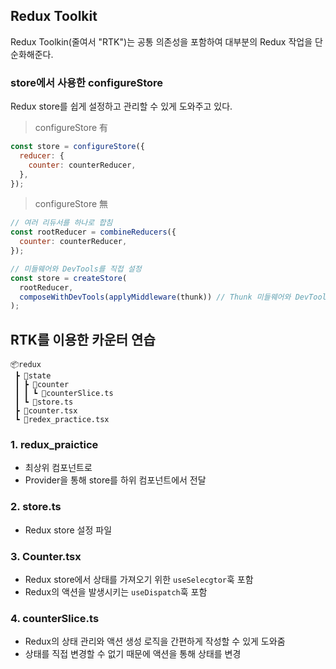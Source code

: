 
## Redux Toolkit
Redux Toolkin(줄여서 "RTK")는 공통 의존성을 포함하여 대부분의 Redux 작업을 단순화해준다.

### store에서 사용한 configureStore
Redux store를 쉽게 설정하고 관리할 수 있게 도와주고 있다.
> configureStore 有
```javascript
const store = configureStore({
  reducer: {
    counter: counterReducer,
  },
});
```

> configureStore 無
```javascript
// 여러 리듀서를 하나로 합침
const rootReducer = combineReducers({
  counter: counterReducer,
});

// 미들웨어와 DevTools를 직접 설정
const store = createStore(
  rootReducer,
  composeWithDevTools(applyMiddleware(thunk)) // Thunk 미들웨어와 DevTools 설정
);
```

## RTK를 이용한 카운터 연습
```
📦redux
 ┣ 📂state
 ┃ ┣ 📂counter
 ┃ ┃ ┗ 📜counterSlice.ts
 ┃ ┗ 📜store.ts
 ┣ 📜counter.tsx
 ┗ 📜redex_practice.tsx
```

### 1. redux_praictice
* 최상위 컴포넌트로
* Provider을 통해 store를 하위 컴포넌트에서 전달

### 2. store.ts
* Redux store 설정 파일

### 3. Counter.tsx
* Redux store에서 상태를 가져오기 위한 `useSelecgtor`훅 포함
* Redux의 액션을 발생시키는 `useDispatch`훅 포함

### 4. counterSlice.ts
* Redux의 상태 관리와 액션 생성 로직을 간편하게 작성할 수 있게 도와줌
* 상태를 직접 변경할 수 없기 때문에 액션을 통해 상태를 변경